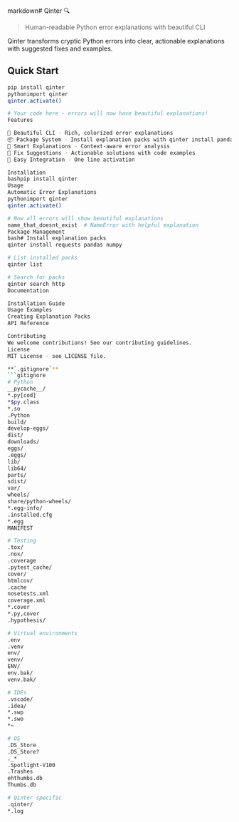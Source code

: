 markdown# Qinter 🔍

> Human-readable Python error explanations with beautiful CLI

Qinter transforms cryptic Python errors into clear, actionable explanations with suggested fixes and examples.

## Quick Start

```bash
pip install qinter
pythonimport qinter
qinter.activate()

# Your code here - errors will now have beautiful explanations!
Features

🎨 Beautiful CLI - Rich, colorized error explanations
📦 Package System - Install explanation packs with qinter install pandas
🧠 Smart Explanations - Context-aware error analysis
🔧 Fix Suggestions - Actionable solutions with code examples
🚀 Easy Integration - One line activation

Installation
bashpip install qinter
Usage
Automatic Error Explanations
pythonimport qinter
qinter.activate()

# Now all errors will show beautiful explanations
name_that_doesnt_exist  # NameError with helpful explanation
Package Management
bash# Install explanation packs
qinter install requests pandas numpy

# List installed packs
qinter list

# Search for packs
qinter search http
Documentation

Installation Guide
Usage Examples
Creating Explanation Packs
API Reference

Contributing
We welcome contributions! See our contributing guidelines.
License
MIT License - see LICENSE file.

**`.gitignore`**
```gitignore
# Python
__pycache__/
*.py[cod]
*$py.class
*.so
.Python
build/
develop-eggs/
dist/
downloads/
eggs/
.eggs/
lib/
lib64/
parts/
sdist/
var/
wheels/
share/python-wheels/
*.egg-info/
.installed.cfg
*.egg
MANIFEST

# Testing
.tox/
.nox/
.coverage
.pytest_cache/
cover/
htmlcov/
.cache
nosetests.xml
coverage.xml
*.cover
*.py,cover
.hypothesis/

# Virtual environments
.env
.venv
env/
venv/
ENV/
env.bak/
venv.bak/

# IDEs
.vscode/
.idea/
*.swp
*.swo
*~

# OS
.DS_Store
.DS_Store?
._*
.Spotlight-V100
.Trashes
ehthumbs.db
Thumbs.db

# Qinter specific
.qinter/
*.log